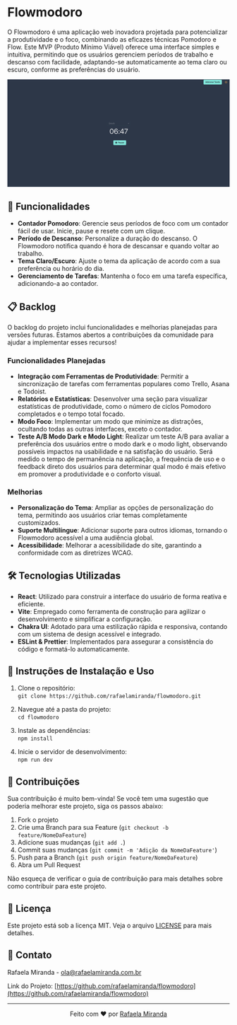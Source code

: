 # Flowmodoro

O Flowmodoro é uma aplicação web inovadora projetada para potencializar a produtividade e o foco, combinando as eficazes técnicas Pomodoro e Flow. Este MVP (Produto Mínimo Viável) oferece uma interface simples e intuitiva, permitindo que os usuários gerenciem períodos de trabalho e descanso com facilidade, adaptando-se automaticamente ao tema claro ou escuro, conforme as preferências do usuário.

![Flowmodoro Screenshot](./src/assets/tela.png)

## 🌟 Funcionalidades

- **Contador Pomodoro**: Gerencie seus períodos de foco com um contador fácil de usar. Inicie, pause e resete com um clique.
- **Período de Descanso**: Personalize a duração do descanso. O Flowmodoro notifica quando é hora de descansar e quando voltar ao trabalho.
- **Tema Claro/Escuro**: Ajuste o tema da aplicação de acordo com a sua preferência ou horário do dia.
- **Gerenciamento de Tarefas**: Mantenha o foco em uma tarefa específica, adicionando-a ao contador.

## 📋 Backlog

O backlog do projeto inclui funcionalidades e melhorias planejadas para versões futuras. Estamos abertos a contribuições da comunidade para ajudar a implementar esses recursos!

### Funcionalidades Planejadas

- **Integração com Ferramentas de Produtividade**: Permitir a sincronização de tarefas com ferramentas populares como Trello, Asana e Todoist.
- **Relatórios e Estatísticas**: Desenvolver uma seção para visualizar estatísticas de produtividade, como o número de ciclos Pomodoro completados e o tempo total focado.
- **Modo Foco**: Implementar um modo que minimize as distrações, ocultando todas as outras interfaces, exceto o contador.
- **Teste A/B Modo Dark e Modo Light**: Realizar um teste A/B para avaliar a preferência dos usuários entre o modo dark e o modo light, observando possíveis impactos na usabilidade e na satisfação do usuário. Será medido o tempo de permanência na aplicação, a frequência de uso e o feedback direto dos usuários para determinar qual modo é mais efetivo em promover a produtividade e o conforto visual.

### Melhorias

- **Personalização do Tema**: Ampliar as opções de personalização do tema, permitindo aos usuários criar temas completamente customizados.
- **Suporte Multilíngue**: Adicionar suporte para outros idiomas, tornando o Flowmodoro acessível a uma audiência global.
- **Acessibilidade**: Melhorar a acessibilidade do site, garantindo a conformidade com as diretrizes WCAG.

## 🛠 Tecnologias Utilizadas

- **React**: Utilizado para construir a interface do usuário de forma reativa e eficiente.
- **Vite**: Empregado como ferramenta de construção para agilizar o desenvolvimento e simplificar a configuração.
- **Chakra UI**: Adotado para uma estilização rápida e responsiva, contando com um sistema de design acessível e integrado.
- **ESLint & Prettier**: Implementados para assegurar a consistência do código e formatá-lo automaticamente.

## 🚀 Instruções de Instalação e Uso

1. Clone o repositório:  
   `git clone https://github.com/rafaelamiranda/flowmodoro.git`

2. Navegue até a pasta do projeto:  
   `cd flowmodoro`

3. Instale as dependências:  
   `npm install`

4. Inicie o servidor de desenvolvimento:  
   `npm run dev`

## 🤝 Contribuições

Sua contribuição é muito bem-vinda! Se você tem uma sugestão que poderia melhorar este projeto, siga os passos abaixo:

1. Fork o projeto
2. Crie uma Branch para sua Feature (`git checkout -b feature/NomeDaFeature`)
3. Adicione suas mudanças (`git add .`)
4. Commit suas mudanças (`git commit -m 'Adição da NomeDaFeature'`)
5. Push para a Branch (`git push origin feature/NomeDaFeature`)
6. Abra um Pull Request

Não esqueça de verificar o guia de contribuição para mais detalhes sobre como contribuir para este projeto.

## 📝 Licença

Este projeto está sob a licença MIT. Veja o arquivo [LICENSE](LICENSE) para mais detalhes.

## 💬 Contato

Rafaela Miranda - ola@rafaelamiranda.com.br

Link do Projeto: [https://github.com/rafaelamiranda/flowmodoro](https://github.com/rafaelamiranda/flowmodoro)

---

<p align="center">
Feito com ❤️ por <a href="https://github.com/rafaelamiranda">Rafaela Miranda</a>
</p>
